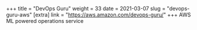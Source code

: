 +++
title = "DevOps Guru"
weight = 33
date = 2021-03-07
slug = "devops-guru-aws"
[extra]
link = "https://aws.amazon.com/devops-guru/"
+++
AWS ML powered operations service

